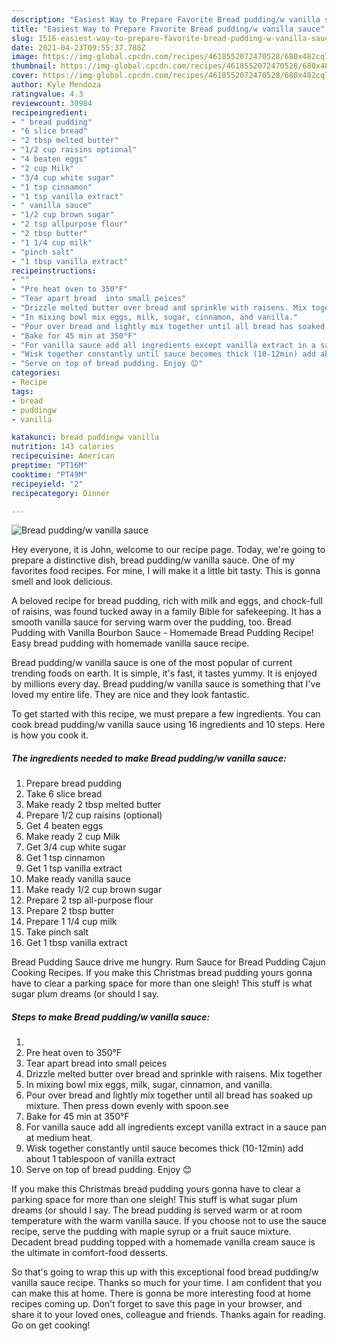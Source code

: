 ```yaml
---
description: "Easiest Way to Prepare Favorite Bread pudding/w vanilla sauce"
title: "Easiest Way to Prepare Favorite Bread pudding/w vanilla sauce"
slug: 1516-easiest-way-to-prepare-favorite-bread-pudding-w-vanilla-sauce
date: 2021-04-23T09:55:37.788Z
image: https://img-global.cpcdn.com/recipes/4618552072470528/680x482cq70/bread-puddingw-vanilla-sauce-recipe-main-photo.jpg
thumbnail: https://img-global.cpcdn.com/recipes/4618552072470528/680x482cq70/bread-puddingw-vanilla-sauce-recipe-main-photo.jpg
cover: https://img-global.cpcdn.com/recipes/4618552072470528/680x482cq70/bread-puddingw-vanilla-sauce-recipe-main-photo.jpg
author: Kyle Mendoza
ratingvalue: 4.3
reviewcount: 30984
recipeingredient:
- " bread pudding"
- "6 slice bread"
- "2 tbsp melted butter"
- "1/2 cup raisins optional"
- "4 beaten eggs"
- "2 cup Milk"
- "3/4 cup white sugar"
- "1 tsp cinnamon"
- "1 tsp vanilla extract"
- " vanilla sauce"
- "1/2 cup brown sugar"
- "2 tsp allpurpose flour"
- "2 tbsp butter"
- "1 1/4 cup milk"
- "pinch salt"
- "1 tbsp vanilla extract"
recipeinstructions:
- ""
- "Pre heat oven to 350°F"
- "Tear apart bread  into small peices"
- "Drizzle melted butter over bread and sprinkle with raisens. Mix together"
- "In mixing bowl mix eggs, milk, sugar, cinnamon, and vanilla."
- "Pour over bread and lightly mix together until all bread has soaked up mixture. Then press down evenly with spoon.see"
- "Bake for 45 min at 350°F"
- "For vanilla sauce add all ingredients except vanilla extract in a sauce pan at medium heat."
- "Wisk together constantly until sauce becomes thick (10-12min) add about 1 tablespoon of vanilla extract"
- "Serve on top of bread pudding. Enjoy 😊"
categories:
- Recipe
tags:
- bread
- puddingw
- vanilla

katakunci: bread puddingw vanilla 
nutrition: 143 calories
recipecuisine: American
preptime: "PT16M"
cooktime: "PT49M"
recipeyield: "2"
recipecategory: Dinner

---
```



![Bread pudding/w vanilla sauce](https://img-global.cpcdn.com/recipes/4618552072470528/680x482cq70/bread-puddingw-vanilla-sauce-recipe-main-photo.jpg)

Hey everyone, it is John, welcome to our recipe page. Today, we're going to prepare a distinctive dish, bread pudding/w vanilla sauce. One of my favorites food recipes. For mine, I will make it a little bit tasty. This is gonna smell and look delicious.

A beloved recipe for bread pudding, rich with milk and eggs, and chock-full of raisins, was found tucked away in a family Bible for safekeeping. It has a smooth vanilla sauce for serving warm over the pudding, too. Bread Pudding with Vanilla Bourbon Sauce - Homemade Bread Pudding Recipe! Easy bread pudding with homemade vanilla sauce recipe.

Bread pudding/w vanilla sauce is one of the most popular of current trending foods on earth. It is simple, it's fast, it tastes yummy. It is enjoyed by millions every day. Bread pudding/w vanilla sauce is something that I've loved my entire life. They are nice and they look fantastic.


To get started with this recipe, we must prepare a few ingredients. You can cook bread pudding/w vanilla sauce using 16 ingredients and 10 steps. Here is how you cook it.

<!--inarticleads1-->

##### The ingredients needed to make Bread pudding/w vanilla sauce:

1. Prepare  bread pudding
1. Take 6 slice bread
1. Make ready 2 tbsp melted butter
1. Prepare 1/2 cup raisins (optional)
1. Get 4 beaten eggs
1. Make ready 2 cup Milk
1. Get 3/4 cup white sugar
1. Get 1 tsp cinnamon
1. Get 1 tsp vanilla extract
1. Make ready  vanilla sauce
1. Make ready 1/2 cup brown sugar
1. Prepare 2 tsp all-purpose flour
1. Prepare 2 tbsp butter
1. Prepare 1 1/4 cup milk
1. Take pinch salt
1. Get 1 tbsp vanilla extract


Bread Pudding Sauce drive me hungry. Rum Sauce for Bread Pudding Cajun Cooking Recipes. If you make this Christmas bread pudding yours gonna have to clear a parking space for more than one sleigh! This stuff is what sugar plum dreams (or should I say. 

<!--inarticleads2-->

##### Steps to make Bread pudding/w vanilla sauce:

1. 
1. Pre heat oven to 350°F
1. Tear apart bread  into small peices
1. Drizzle melted butter over bread and sprinkle with raisens. Mix together
1. In mixing bowl mix eggs, milk, sugar, cinnamon, and vanilla.
1. Pour over bread and lightly mix together until all bread has soaked up mixture. Then press down evenly with spoon.see
1. Bake for 45 min at 350°F
1. For vanilla sauce add all ingredients except vanilla extract in a sauce pan at medium heat.
1. Wisk together constantly until sauce becomes thick (10-12min) add about 1 tablespoon of vanilla extract
1. Serve on top of bread pudding. Enjoy 😊


If you make this Christmas bread pudding yours gonna have to clear a parking space for more than one sleigh! This stuff is what sugar plum dreams (or should I say. The bread pudding is served warm or at room temperature with the warm vanilla sauce. If you choose not to use the sauce recipe, serve the pudding with maple syrup or a fruit sauce mixture. Decadent bread pudding topped with a homemade vanilla cream sauce is the ultimate in comfort-food desserts. 

So that's going to wrap this up with this exceptional food bread pudding/w vanilla sauce recipe. Thanks so much for your time. I am confident that you can make this at home. There is gonna be more interesting food at home recipes coming up. Don't forget to save this page in your browser, and share it to your loved ones, colleague and friends. Thanks again for reading. Go on get cooking!
